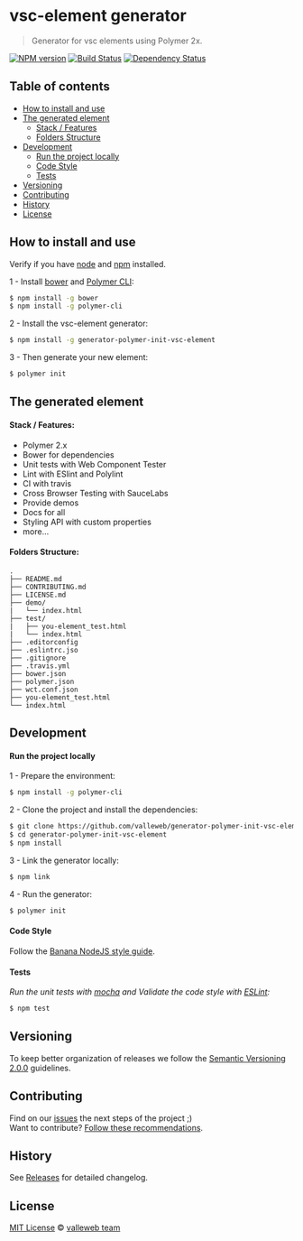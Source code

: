 # vsc-element generator

> Generator for vsc elements using Polymer 2x.

[![NPM version][npm-image]][npm-url]
[![Build Status][travis-image]][travis-url]
[![Dependency Status][daviddm-image]][daviddm-url]

## Table of contents

- [How to install and use](#how-to-install-and-use)
- [The generated element](#the-generated-element)
  - [Stack / Features](#stack-/-features)
  - [Folders Structure](#folders-structure)
- [Development](#development)
  - [Run the project locally](#run-the-project-locally)
  - [Code Style](#code-style)
  - [Tests](#tests)
- [Versioning](#versioning)
- [Contributing](#contributing)
- [History](#history)
- [License](#license)

## How to install and use

Verify if you have [node](http://nodejs.org/) and [npm](https://www.npmjs.org/) installed.

1 - Install [bower](https://bower.io/) and [Polymer CLI](https://www.polymer-project.org/2.0/docs/tools/polymer-cli):

```sh
$ npm install -g bower
$ npm install -g polymer-cli
```

2 - Install the vsc-element generator:

```sh
$ npm install -g generator-polymer-init-vsc-element
```

3 - Then generate your new element:

```sh
$ polymer init
```
## The generated element

#### Stack / Features:

- Polymer 2.x
- Bower for dependencies
- Unit tests with Web Component Tester
- Lint with ESlint and Polylint
- CI with travis
- Cross Browser Testing with SauceLabs
- Provide demos
- Docs for all
- Styling API with custom properties
- more...

#### Folders Structure:

	.
	├── README.md
	├── CONTRIBUTING.md
	├── LICENSE.md
	├── demo/
	|   └── index.html
	├── test/
	|   ├── you-element_test.html
	|   └── index.html
	├── .editorconfig
	├── .eslintrc.jso
	├── .gitignore
	├── .travis.yml
	├── bower.json
	├── polymer.json
	├── wct.conf.json
	├── you-element_test.html
	└── index.html

## Development

#### Run the project locally

1 - Prepare the environment:

```sh
$ npm install -g polymer-cli
```

2 - Clone the project and install the dependencies:

```sh
$ git clone https://github.com/valleweb/generator-polymer-init-vsc-element.git
$ cd generator-polymer-init-vsc-element
$ npm install
```

3 - Link the generator locally:

```sh
$ npm link
```

4 - Run the generator:

```sh
$ polymer init
```

#### Code Style

Follow the [Banana NodeJS style guide](https://github.com/bananacss/banana-style-guide).

#### Tests

*Run the unit tests with [mocha](https://mochajs.org/) and Validate the code style with [ESLint](http://eslint.org/):*

```sh
$ npm test
```

## Versioning

To keep better organization of releases we follow the [Semantic Versioning 2.0.0](http://semver.org/) guidelines.

## Contributing

Find on our [issues](https://github.com/valleweb/generator-polymer-init-vsc-element/issues/) the next steps of the project ;)
<br>
Want to contribute? [Follow these recommendations](https://github.com/valleweb/generator-polymer-init-vsc-element/blob/master/CONTRIBUTING.md).

## History

See [Releases](https://github.com/valleweb/generator-polymer-init-vsc-element/releases) for detailed changelog.

## License

[MIT License](https://github.com/valleweb/generator-polymer-init-vsc-element/blob/master/LICENSE.md) © [valleweb team](https://github.com/valleweb)

[npm-image]: https://badge.fury.io/js/generator-polymer-init-vsc-element.svg
[npm-url]: https://npmjs.org/package/generator-polymer-init-vsc-element
[travis-image]: https://travis-ci.org/valleweb/generator-polymer-init-vsc-element.svg?branch=master
[travis-url]: https://travis-ci.org/valleweb/generator-polymer-init-vsc-element
[daviddm-image]: https://david-dm.org/valleweb/generator-polymer-init-vsc-element.svg?theme=shields.io
[daviddm-url]: https://david-dm.org/valleweb/generator-polymer-init-vsc-element
